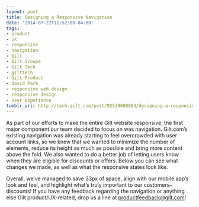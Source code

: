 ```yaml
---
layout: post
title: Designing a Responsive Navigation
date: '2014-07-22T11:52:00-04:00'
tags:
- product
- ux
- responsive
- navigation
- Gilt
- Gilt Groupe
- Gilt Tech
- gilttech
- Gilt Product
- David Park
- responsive web design
- responsive design
- user experience
tumblr_url: http://tech.gilt.com/post/92539688004/designing-a-responsive-navigation
---
```


As part of our efforts to make the entire Gilt website responsive, the first major component our team decided to focus on was navigation. Gilt.com’s existing navigation was already starting to feel overcrowded with user account links, so we knew that we wanted to minimize the number of elements, reduce its height as much as possible and bring more content above the fold. We also wanted to do a better job of letting users know when they are eligible for discounts or offers. Below you can see what changes we made, as well as what the responsive states look like.

Overall, we’ve managed to save 33px of space, align with our mobile app’s look and feel, and highlight what’s truly important to our customers–discounts!
If you have any feedback regarding the navigation or anything else Gilt product/UX-related, drop us a line at productfeedback@gilt.com!


